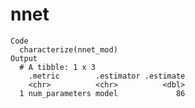 # nnet

    Code
      characterize(nnet_mod)
    Output
      # A tibble: 1 x 3
        .metric        .estimator .estimate
        <chr>          <chr>          <dbl>
      1 num_parameters model             86

